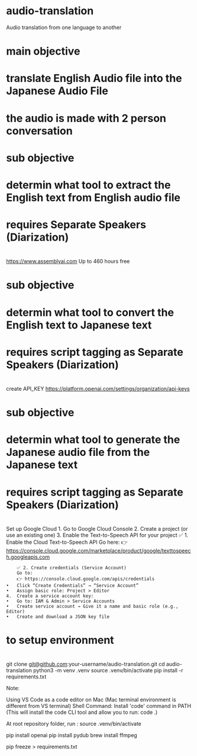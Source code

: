 # audio-translation
Audio translation from one language to another

###
# main objective
# translate English Audio file into the Japanese Audio File
# the audio is made with 2 person conversation
###

#
# sub objective
# determin what tool to extract the English text from English audio file
# requires Separate Speakers (Diarization)
#
 https://www.assemblyai.com
 Up to 460 hours free


#
# sub objective
# determin what tool to convert the English text to Japanese text
# requires script tagging as Separate Speakers (Diarization)
#
 create API_KEY
 https://platform.openai.com/settings/organization/api-keys

#
# sub objective
# determin what tool to generate the Japanese audio file from the Japanese text
# requires script tagging as Separate Speakers (Diarization)
#
Set up Google Cloud
	1.	Go to Google Cloud Console
	2.	Create a project (or use an existing one)
	3.	Enable the Text-to-Speech API for your project
		✅ 1. Enable the Cloud Text-to-Speech API
		Go here:
		👉 https://console.cloud.google.com/marketplace/product/google/texttospeech.googleapis.com

		✅ 2. Create credentials (Service Account)
		Go to:
		👉 https://console.cloud.google.com/apis/credentials
	•	Click “Create Credentials” → “Service Account”
	•	Assign basic role: Project > Editor
	4.	Create a service account key:
	•	Go to: IAM & Admin > Service Accounts
	•	Create service account → Give it a name and basic role (e.g., Editor)
	•	Create and download a JSON key file
#
# to setup environment
#
git clone git@github.com:your-username/audio-translation.git
cd audio-translation
python3 -m venv .venv
source .venv/bin/activate
pip install -r requirements.txt


Note:

Using VS Code as a code editor on Mac (Mac terminal environment is different from VS terminal)
Shell Command: Install 'code' command in PATH (This will install the code CLI tool and allow you to run: code .)

At root repository folder, run : 
source .venv/bin/activate

pip install openai
pip install pydub
brew install ffmpeg 

pip freeze > requirements.txt





